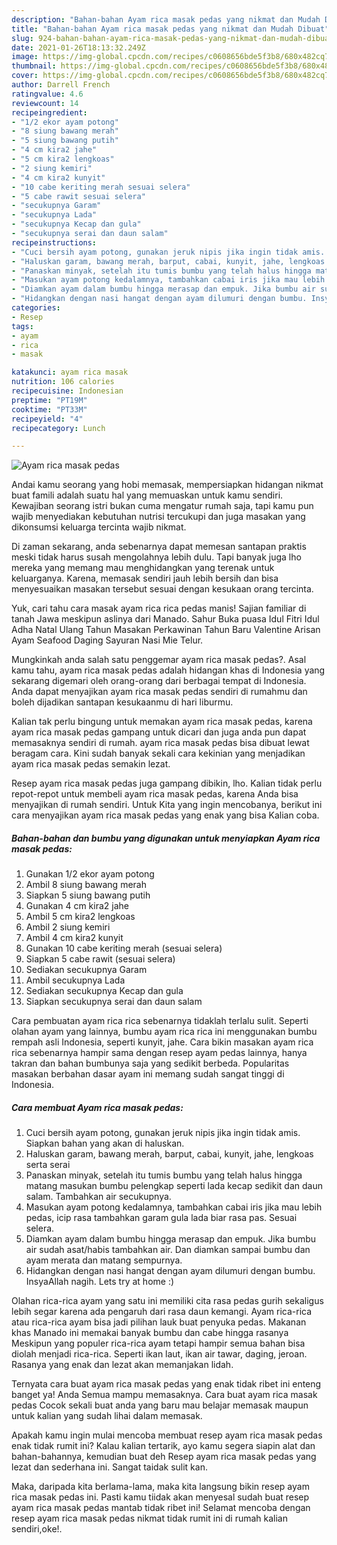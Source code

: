 ```yaml
---
description: "Bahan-bahan Ayam rica masak pedas yang nikmat dan Mudah Dibuat"
title: "Bahan-bahan Ayam rica masak pedas yang nikmat dan Mudah Dibuat"
slug: 924-bahan-bahan-ayam-rica-masak-pedas-yang-nikmat-dan-mudah-dibuat
date: 2021-01-26T18:13:32.249Z
image: https://img-global.cpcdn.com/recipes/c0608656bde5f3b8/680x482cq70/ayam-rica-masak-pedas-foto-resep-utama.jpg
thumbnail: https://img-global.cpcdn.com/recipes/c0608656bde5f3b8/680x482cq70/ayam-rica-masak-pedas-foto-resep-utama.jpg
cover: https://img-global.cpcdn.com/recipes/c0608656bde5f3b8/680x482cq70/ayam-rica-masak-pedas-foto-resep-utama.jpg
author: Darrell French
ratingvalue: 4.6
reviewcount: 14
recipeingredient:
- "1/2 ekor ayam potong"
- "8 siung bawang merah"
- "5 siung bawang putih"
- "4 cm kira2 jahe"
- "5 cm kira2 lengkoas"
- "2 siung kemiri"
- "4 cm kira2 kunyit"
- "10 cabe keriting merah sesuai selera"
- "5 cabe rawit sesuai selera"
- "secukupnya Garam"
- "secukupnya Lada"
- "secukupnya Kecap dan gula"
- "secukupnya serai dan daun salam"
recipeinstructions:
- "Cuci bersih ayam potong, gunakan jeruk nipis jika ingin tidak amis. Siapkan bahan yang akan di haluskan."
- "Haluskan garam, bawang merah, barput, cabai, kunyit, jahe, lengkoas serta serai"
- "Panaskan minyak, setelah itu tumis bumbu yang telah halus hingga matang masukan bumbu pelengkap seperti lada kecap sedikit dan daun salam. Tambahkan air secukupnya."
- "Masukan ayam potong kedalamnya, tambahkan cabai iris jika mau lebih pedas, icip rasa tambahkan garam gula lada biar rasa pas. Sesuai selera."
- "Diamkan ayam dalam bumbu hingga merasap dan empuk. Jika bumbu air sudah asat/habis tambahkan air. Dan diamkan sampai bumbu dan ayam merata dan matang sempurnya."
- "Hidangkan dengan nasi hangat dengan ayam dilumuri dengan bumbu. InsyaAllah nagih. Lets try at home :)"
categories:
- Resep
tags:
- ayam
- rica
- masak

katakunci: ayam rica masak 
nutrition: 106 calories
recipecuisine: Indonesian
preptime: "PT19M"
cooktime: "PT33M"
recipeyield: "4"
recipecategory: Lunch

---
```



![Ayam rica masak pedas](https://img-global.cpcdn.com/recipes/c0608656bde5f3b8/680x482cq70/ayam-rica-masak-pedas-foto-resep-utama.jpg)

Andai kamu seorang yang hobi memasak, mempersiapkan hidangan nikmat buat famili adalah suatu hal yang memuaskan untuk kamu sendiri. Kewajiban seorang istri bukan cuma mengatur rumah saja, tapi kamu pun wajib menyediakan kebutuhan nutrisi tercukupi dan juga masakan yang dikonsumsi keluarga tercinta wajib nikmat.

Di zaman  sekarang, anda sebenarnya dapat memesan santapan praktis meski tidak harus susah mengolahnya lebih dulu. Tapi banyak juga lho mereka yang memang mau menghidangkan yang terenak untuk keluarganya. Karena, memasak sendiri jauh lebih bersih dan bisa menyesuaikan masakan tersebut sesuai dengan kesukaan orang tercinta. 

Yuk, cari tahu cara masak ayam rica rica pedas manis! Sajian familiar di tanah Jawa meskipun aslinya dari Manado. Sahur Buka puasa Idul Fitri Idul Adha Natal Ulang Tahun Masakan Perkawinan Tahun Baru Valentine Arisan Ayam Seafood Daging Sayuran Nasi Mie Telur.

Mungkinkah anda salah satu penggemar ayam rica masak pedas?. Asal kamu tahu, ayam rica masak pedas adalah hidangan khas di Indonesia yang sekarang digemari oleh orang-orang dari berbagai tempat di Indonesia. Anda dapat menyajikan ayam rica masak pedas sendiri di rumahmu dan boleh dijadikan santapan kesukaanmu di hari liburmu.

Kalian tak perlu bingung untuk memakan ayam rica masak pedas, karena ayam rica masak pedas gampang untuk dicari dan juga anda pun dapat memasaknya sendiri di rumah. ayam rica masak pedas bisa dibuat lewat beragam cara. Kini sudah banyak sekali cara kekinian yang menjadikan ayam rica masak pedas semakin lezat.

Resep ayam rica masak pedas juga gampang dibikin, lho. Kalian tidak perlu repot-repot untuk membeli ayam rica masak pedas, karena Anda bisa menyajikan di rumah sendiri. Untuk Kita yang ingin mencobanya, berikut ini cara menyajikan ayam rica masak pedas yang enak yang bisa Kalian coba.

<!--inarticleads1-->

##### Bahan-bahan dan bumbu yang digunakan untuk menyiapkan Ayam rica masak pedas:

1. Gunakan 1/2 ekor ayam potong
1. Ambil 8 siung bawang merah
1. Siapkan 5 siung bawang putih
1. Gunakan 4 cm kira2 jahe
1. Ambil 5 cm kira2 lengkoas
1. Ambil 2 siung kemiri
1. Ambil 4 cm kira2 kunyit
1. Gunakan 10 cabe keriting merah (sesuai selera)
1. Siapkan 5 cabe rawit (sesuai selera)
1. Sediakan secukupnya Garam
1. Ambil secukupnya Lada
1. Sediakan secukupnya Kecap dan gula
1. Siapkan secukupnya serai dan daun salam


Cara pembuatan ayam rica rica sebenarnya tidaklah terlalu sulit. Seperti olahan ayam yang lainnya, bumbu ayam rica rica ini menggunakan bumbu rempah asli Indonesia, seperti kunyit, jahe. Cara bikin masakan ayam rica rica sebenarnya hampir sama dengan resep ayam pedas lainnya, hanya takran dan bahan bumbunya saja yang sedikit berbeda. Popularitas masakan berbahan dasar ayam ini memang sudah sangat tinggi di Indonesia. 

<!--inarticleads2-->

##### Cara membuat Ayam rica masak pedas:

1. Cuci bersih ayam potong, gunakan jeruk nipis jika ingin tidak amis. Siapkan bahan yang akan di haluskan.
1. Haluskan garam, bawang merah, barput, cabai, kunyit, jahe, lengkoas serta serai
1. Panaskan minyak, setelah itu tumis bumbu yang telah halus hingga matang masukan bumbu pelengkap seperti lada kecap sedikit dan daun salam. Tambahkan air secukupnya.
1. Masukan ayam potong kedalamnya, tambahkan cabai iris jika mau lebih pedas, icip rasa tambahkan garam gula lada biar rasa pas. Sesuai selera.
1. Diamkan ayam dalam bumbu hingga merasap dan empuk. Jika bumbu air sudah asat/habis tambahkan air. Dan diamkan sampai bumbu dan ayam merata dan matang sempurnya.
1. Hidangkan dengan nasi hangat dengan ayam dilumuri dengan bumbu. InsyaAllah nagih. Lets try at home :)


Olahan rica-rica ayam yang satu ini memiliki cita rasa pedas gurih sekaligus lebih segar karena ada pengaruh dari rasa daun kemangi. Ayam rica-rica atau rica-rica ayam bisa jadi pilihan lauk buat penyuka pedas. Makanan khas Manado ini memakai banyak bumbu dan cabe hingga rasanya Meskipun yang populer rica-rica ayam tetapi hampir semua bahan bisa diolah menjadi rica-rica. Seperti ikan laut, ikan air tawar, daging, jeroan. Rasanya yang enak dan lezat akan memanjakan lidah. 

Ternyata cara buat ayam rica masak pedas yang enak tidak ribet ini enteng banget ya! Anda Semua mampu memasaknya. Cara buat ayam rica masak pedas Cocok sekali buat anda yang baru mau belajar memasak maupun untuk kalian yang sudah lihai dalam memasak.

Apakah kamu ingin mulai mencoba membuat resep ayam rica masak pedas enak tidak rumit ini? Kalau kalian tertarik, ayo kamu segera siapin alat dan bahan-bahannya, kemudian buat deh Resep ayam rica masak pedas yang lezat dan sederhana ini. Sangat taidak sulit kan. 

Maka, daripada kita berlama-lama, maka kita langsung bikin resep ayam rica masak pedas ini. Pasti kamu tiidak akan menyesal sudah buat resep ayam rica masak pedas mantab tidak ribet ini! Selamat mencoba dengan resep ayam rica masak pedas nikmat tidak rumit ini di rumah kalian sendiri,oke!.

